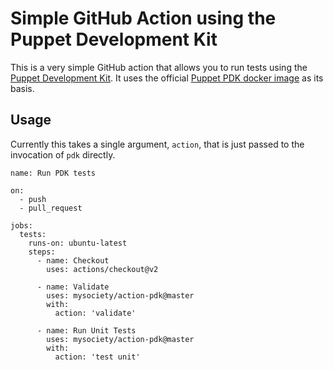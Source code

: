 # Simple GitHub Action using the Puppet Development Kit

This is a very simple GitHub action that allows you to run tests using
the [Puppet Development Kit](https://puppet.com/docs/pdk/). It uses the
official [Puppet PDK docker image](https://hub.docker.com/r/puppet/pdk)
as its basis.

## Usage

Currently this takes a single argument, `action`, that is just passed
to the invocation of `pdk` directly.

```
name: Run PDK tests

on:
  - push
  - pull_request

jobs:
  tests:
    runs-on: ubuntu-latest
    steps:
      - name: Checkout
        uses: actions/checkout@v2

      - name: Validate
        uses: mysociety/action-pdk@master
        with:
          action: 'validate'

      - name: Run Unit Tests
        uses: mysociety/action-pdk@master
        with:
          action: 'test unit'
```
